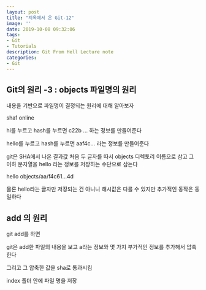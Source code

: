 ```yaml
---
layout: post
title: "지옥에서 온 Git-12"
image: ''
date: 2019-10-08 09:32:06
tags: 
- Git
- Tutorials
description: Git From Hell Lecture note
categories:
- Git
---
```


## Git의 원리 -3 : objects 파일명의 원리

내용을 기반으로 파일명이 결정되는 원리에 대해 알아보자

sha1 online

hi를 누르고 hash를 누르면 
c22b ... 하는 정보를 만들어준다

hello를 누르고 hash를 누르면 
aaf4c... 라는 정보를 만들어준다

git은 SHA에서 나온 결과값 처음 두 글자를 따서 
objects 디렉토리 이름으로 삼고
그 이하 문자열을 hello 라는 정보를 저장하는 수단으로 삼는다

hello
objects/aa/f4c61...4d

물론 hello라는 글자만 저장되는 건 아니니 해시값은 다를  수 있지만 
추가적인 동작은 동일하다

## add 의 원리

git add를 하면

git은 add한 파일의 내용을 보고
a라는 정보와 몇 가지 부가적인 정보를 추가해서
압축한다

그리고 그 압축한 값을 sha로 통과시킴

index 폴더 안에 파일 명을 저장

